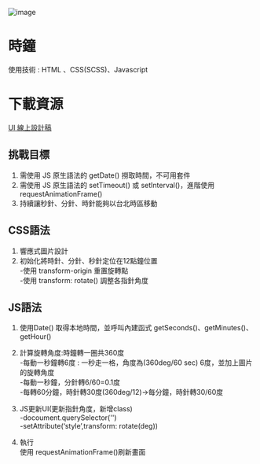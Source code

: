 ![image](https://amyyou.github.io/JS_Dungeon/2F-clock/img/demo.PNG)

# 時鐘
使用技術 : HTML 、CSS(SCSS)、Javascript

# 下載資源
[UI 線上設計稿](https://xd.adobe.com/spec/43be2f02-1d11-4dfb-4e3d-5c4df1df3896-358f/screen/e7b79d5d-37bb-41f7-8ca2-9df3811589e9/)

## 挑戰目標   
1. 需使用 JS 原生語法的 getDate() 撈取時間，不可用套件
2. 需使用 JS 原生語法的 setTimeout() 或 setInterval()，進階使用 requestAnimationFrame()
3. 持續讓秒針、分針、時針能夠以台北時區移動

 
## CSS語法   
1. 響應式圖片設計
2. 初始化將時針、分針、秒針定位在12點鐘位置    
     -使用 transform-origin 重置旋轉點    
     -使用 transform: rotate() 調整各指針角度     


## JS語法    
1. 使用Date() 取得本地時間，並呼叫內建函式 getSeconds()、getMinutes()、getHour()   
2. 計算旋轉角度:時鐘轉一圈共360度    
     -每動一秒鐘轉6度 : 一秒走一格，角度為(360deg/60 sec) 6度，並加上圖片的旋轉角度       
     -每動一秒鐘，分針轉6/60=0.1度     
     -每轉60分鐘，時針轉30度(360deg/12)->每分鐘，時針轉30/60度      


3. JS更新UI(更新指針角度，新增class)    
  -docoument.querySelector('')    
  -setAttribute(‘style’,transform: rotate(deg))   

4. 執行   
   使用 requestAnimationFrame()刷新畫面

